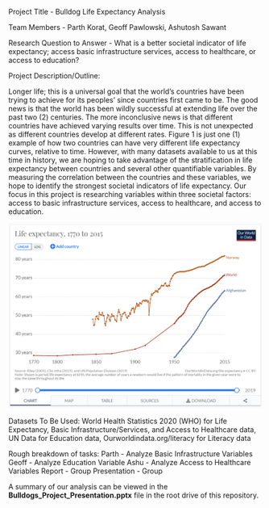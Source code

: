 Project Title - Bulldog Life Expectancy Analysis

Team Members - Parth Korat, Geoff Pawlowski, Ashutosh Sawant

Research Question to Answer - What is a better societal indicator of life expectancy; access basic infrastructure services, access to healthcare, or access to education?

Project Description/Outline:

Longer life; this is a universal goal that the world’s countries have been trying to achieve for its peoples’ since countries first came to be.  The good news is that the world has been wildly successful at extending life over the past two (2) centuries.  The more inconclusive news is that different countries have achieved varying results over time.  This is not unexpected as different countries develop at different rates.  Figure 1 is just one (1) example of how two countries can have very different life expectancy curves, relative to time.  However, with many datasets available to us at this time in history, we are hoping to take advantage of the stratification in life expectancy between countries and several other quantifiable variables.  By measuring the correlation between the countries and these variables, we hope to identify the strongest societal indicators of life expectancy.  Our focus in this project is researching variables within three societal factors:  access to basic infrastructure services, access to healthcare, and access to education.  




![Life Expectancy](Images/LE.png)
















Datasets To Be Used:  World Health Statistics 2020 (WHO) for Life Expectancy, Basic Infrastructure/Services, and Access to Healthcare data, UN Data for Education data, Ourworldindata.org/literacy for Literacy data

Rough breakdown of tasks:
Parth - Analyze Basic Infrastructure Variables
Geoff - Analyze Education Variable
Ashu - Analyze Access to Healthcare Variables
Report - Group
Presentation - Group

A summary of our analysis can be viewed in the **Bulldogs_Project_Presentation.pptx** file in the root drive of this repository.
